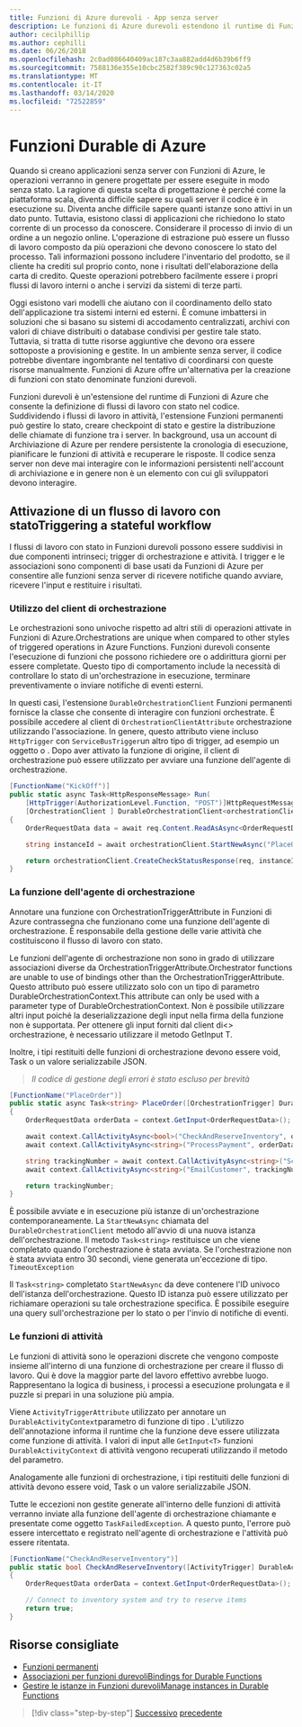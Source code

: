 ```yaml
---
title: Funzioni di Azure durevoli - App senza server
description: Le funzioni di Azure durevoli estendono il runtime di Funzioni di Azure per abilitare flussi di lavoro con stato nel codice.
author: cecilphillip
ms.author: cephilli
ms.date: 06/26/2018
ms.openlocfilehash: 2c0ad086640409ac187c3aa882add4d6b39b6ff9
ms.sourcegitcommit: 7588136e355e10cbc2582f389c90c127363c02a5
ms.translationtype: MT
ms.contentlocale: it-IT
ms.lasthandoff: 03/14/2020
ms.locfileid: "72522859"
---
```

# <a name="durable-azure-functions"></a>Funzioni Durable di Azure

Quando si creano applicazioni senza server con Funzioni di Azure, le operazioni verranno in genere progettate per essere eseguite in modo senza stato. La ragione di questa scelta di progettazione è perché come la piattaforma scala, diventa difficile sapere su quali server il codice è in esecuzione su. Diventa anche difficile sapere quanti istanze sono attivi in un dato punto. Tuttavia, esistono classi di applicazioni che richiedono lo stato corrente di un processo da conoscere. Considerare il processo di invio di un ordine a un negozio online. L'operazione di estrazione può essere un flusso di lavoro composto da più operazioni che devono conoscere lo stato del processo. Tali informazioni possono includere l'inventario del prodotto, se il cliente ha crediti sul proprio conto, none i risultati dell'elaborazione della carta di credito. Queste operazioni potrebbero facilmente essere i propri flussi di lavoro interni o anche i servizi da sistemi di terze parti.

Oggi esistono vari modelli che aiutano con il coordinamento dello stato dell'applicazione tra sistemi interni ed esterni. È comune imbattersi in soluzioni che si basano su sistemi di accodamento centralizzati, archivi con valori di chiave distribuiti o database condivisi per gestire tale stato. Tuttavia, si tratta di tutte risorse aggiuntive che devono ora essere sottoposte a provisioning e gestite. In un ambiente senza server, il codice potrebbe diventare ingombrante nel tentativo di coordinarsi con queste risorse manualmente. Funzioni di Azure offre un'alternativa per la creazione di funzioni con stato denominate funzioni durevoli.

Funzioni durevoli è un'estensione del runtime di Funzioni di Azure che consente la definizione di flussi di lavoro con stato nel codice. Suddividendo i flussi di lavoro in attività, l'estensione Funzioni permanenti può gestire lo stato, creare checkpoint di stato e gestire la distribuzione delle chiamate di funzione tra i server. In background, usa un account di Archiviazione di Azure per rendere persistente la cronologia di esecuzione, pianificare le funzioni di attività e recuperare le risposte. Il codice senza server non deve mai interagire con le informazioni persistenti nell'account di archiviazione e in genere non è un elemento con cui gli sviluppatori devono interagire.

## <a name="triggering-a-stateful-workflow"></a>Attivazione di un flusso di lavoro con statoTriggering a stateful workflow

I flussi di lavoro con stato in Funzioni durevoli possono essere suddivisi in due componenti intrinseci; trigger di orchestrazione e attività. I trigger e le associazioni sono componenti di base usati da Funzioni di Azure per consentire alle funzioni senza server di ricevere notifiche quando avviare, ricevere l'input e restituire i risultati.

### <a name="working-with-the-orchestration-client"></a>Utilizzo del client di orchestrazione

Le orchestrazioni sono univoche rispetto ad altri stili di operazioni attivate in Funzioni di Azure.Orchestrations are unique when compared to other styles of triggered operations in Azure Functions. Funzioni durevoli consente l'esecuzione di funzioni che possono richiedere ore o addirittura giorni per essere completate. Questo tipo di comportamento include la necessità di controllare lo stato di un'orchestrazione in esecuzione, terminare preventivamente o inviare notifiche di eventi esterni.

In questi casi, l'estensione `DurableOrchestrationClient` Funzioni permanenti fornisce la classe che consente di interagire con funzioni orchestrate. È possibile accedere al client di `OrchestrationClientAttribute` orchestrazione utilizzando l'associazione. In genere, questo attributo viene incluso `HttpTrigger` con `ServiceBusTrigger`un altro tipo di trigger, ad esempio un oggetto o . Dopo aver attivato la funzione di origine, il client di orchestrazione può essere utilizzato per avviare una funzione dell'agente di orchestrazione.

```csharp
[FunctionName("KickOff")]
public static async Task<HttpResponseMessage> Run(
    [HttpTrigger(AuthorizationLevel.Function, "POST")]HttpRequestMessage req,
    [OrchestrationClient ] DurableOrchestrationClient<orchestrationClient>)
{
    OrderRequestData data = await req.Content.ReadAsAsync<OrderRequestData>();

    string instanceId = await orchestrationClient.StartNewAsync("PlaceOrder", data);

    return orchestrationClient.CreateCheckStatusResponse(req, instanceId);
}
```

### <a name="the-orchestrator-function"></a>La funzione dell'agente di orchestrazione

Annotare una funzione con OrchestrationTriggerAttribute in Funzioni di Azure contrassegna che funzionano come una funzione dell'agente di orchestrazione. È responsabile della gestione delle varie attività che costituiscono il flusso di lavoro con stato.

Le funzioni dell'agente di orchestrazione non sono in grado di utilizzare associazioni diverse da OrchestrationTriggerAttribute.Orchestrator functions are unable to use of bindings other than the OrchestrationTriggerAttribute. Questo attributo può essere utilizzato solo con un tipo di parametro DurableOrchestrationContext.This attribute can only be used with a parameter type of DurableOrchestrationContext. Non è possibile utilizzare altri input poiché la deserializzazione degli input nella firma della funzione non è supportata. Per ottenere gli input forniti dal client di\<\> orchestrazione, è necessario utilizzare il metodo GetInput T.

Inoltre, i tipi restituiti delle funzioni di orchestrazione devono essere void, Task o un valore serializzabile JSON.

> *Il codice di gestione degli errori è stato escluso per brevità*

```csharp
[FunctionName("PlaceOrder")]
public static async Task<string> PlaceOrder([OrchestrationTrigger] DurableOrchestrationContext context)
{
    OrderRequestData orderData = context.GetInput<OrderRequestData>();

    await context.CallActivityAsync<bool>("CheckAndReserveInventory", orderData);
    await context.CallActivityAsync<string>("ProcessPayment", orderData);

    string trackingNumber = await context.CallActivityAsync<string>("ScheduleShipping", orderData);
    await context.CallActivityAsync<string>("EmailCustomer", trackingNumber);

    return trackingNumber;
}
```

È possibile avviate e in esecuzione più istanze di un'orchestrazione contemporaneamente. La `StartNewAsync` chiamata del `DurableOrchestrationClient` metodo all'avvio di una nuova istanza dell'orchestrazione. Il metodo `Task<string>` restituisce un che viene completato quando l'orchestrazione è stata avviata. Se l'orchestrazione non è stata avviata entro 30 secondi, viene generata un'eccezione di tipo. `TimeoutException`

Il `Task<string>` completato `StartNewAsync` da deve contenere l'ID univoco dell'istanza dell'orchestrazione. Questo ID istanza può essere utilizzato per richiamare operazioni su tale orchestrazione specifica. È possibile eseguire una query sull'orchestrazione per lo stato o per l'invio di notifiche di eventi.

### <a name="the-activity-functions"></a>Le funzioni di attività

Le funzioni di attività sono le operazioni discrete che vengono composte insieme all'interno di una funzione di orchestrazione per creare il flusso di lavoro. Qui è dove la maggior parte del lavoro effettivo avrebbe luogo. Rappresentano la logica di business, i processi a esecuzione prolungata e il puzzle si prepari in una soluzione più ampia.

Viene `ActivityTriggerAttribute` utilizzato per annotare un `DurableActivityContext`parametro di funzione di tipo . L'utilizzo dell'annotazione informa il runtime che la funzione deve essere utilizzata come funzione di attività. I valori di input alle `GetInput<T>` funzioni `DurableActivityContext` di attività vengono recuperati utilizzando il metodo del parametro.

Analogamente alle funzioni di orchestrazione, i tipi restituiti delle funzioni di attività devono essere void, Task o un valore serializzabile JSON.

Tutte le eccezioni non gestite generate all'interno delle funzioni di attività verranno inviate alla funzione dell'agente di orchestrazione chiamante e presentate come oggetto `TaskFailedException`. A questo punto, l'errore può essere intercettato e registrato nell'agente di orchestrazione e l'attività può essere ritentata.

```csharp
[FunctionName("CheckAndReserveInventory")]
public static bool CheckAndReserveInventory([ActivityTrigger] DurableActivityContext context)
{
    OrderRequestData orderData = context.GetInput<OrderRequestData>();

    // Connect to inventory system and try to reserve items
    return true;
}
```

## <a name="recommended-resources"></a>Risorse consigliate

- [Funzioni permanenti](https://docs.microsoft.com/azure/azure-functions/durable-functions-overview)
- [Associazioni per funzioni durevoliBindings for Durable Functions](https://docs.microsoft.com/azure/azure-functions/durable-functions-bindings)
- [Gestire le istanze in Funzioni durevoliManage instances in Durable Functions](https://docs.microsoft.com/azure/azure-functions/durable-functions-instance-management)

>[!div class="step-by-step"]
>[Successivo](event-grid.md)
>[precedente](orchestration-patterns.md)
